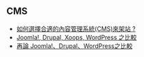 ## CMS


* [如何選擇合適的內容管理系統(CMS)來架站 ?](http://blog.cmsart.net/how-to-choose-cms/web-design/)
* [Joomla!, Drupal, Xoops, WordPress 之比較](http://blog.cmsart.net/compare-joomla-drupal-wordpress/web-design/)
* [再論 Joomla!、Drupal、WordPress之比較](http://blog.cmsart.net/compare-joomla-drupal-wordpress/web-design/)
